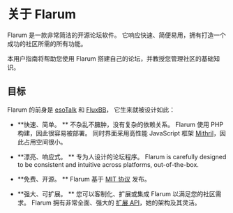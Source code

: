 # 关于 Flarum

Flarum 是一款非常简洁的开源论坛软件。 它响应快速、简便易用，拥有打造一个成功的社区所需的所有功能。

本用户指南将帮助您使用 Flarum 搭建自己的论坛，并教授您管理社区的基础知识。

## 目标

Flarum 的前身是 [esoTalk](https://github.com/esotalk/esoTalk) 和 [FluxBB](https://fluxbb.org)， 它生来就被设计如此：

* **快速、简单。 ** 不杂乱不臃肿，没有复杂的依赖关系。 Flarum 使用 PHP 构建，因此很容易被部署。 同时界面采用高性能 JavaScript 框架 [Mithril](https://mithril.js.org)，因此占用空间很小。

* **漂亮、响应式。 ** 专为人设计的论坛程序。 Flarum is carefully designed to be consistent and intuitive across platforms, out-of-the-box.

* **免费、开源。 ** Flarum 基于 [MIT 协议](https://github.com/flarum/flarum/blob/master/LICENSE) 发布。

* **强大、可扩展。 ** 您可以客制化、扩展或集成 Flarum 以满足您的社区需求。 Flarum 拥有非常全面、强大的 [扩展 API](https://docs.flarum.org/extend/)，她的架构及其灵活。
